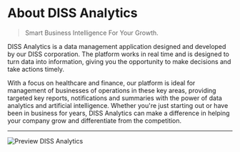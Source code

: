 # About DISS Analytics

> Smart Business Intelligence For Your Growth.

<p>
     DISS Analytics is a data management application designed and developed by our DISS corporation. The platform works in real time and is designed to turn data into information, giving you the opportunity to make decisions and take actions timely.
</p>

<p>
With a focus on healthcare and finance, our platform is ideal for management of businesses of operations in these key areas, providing targeted key reports, notifications and summaries with the power of data analytics and artificial intelligence. Whether you're just starting out or have been in business for years, DISS Analytics can make a difference in helping your company grow and differentiate from the competition.
</p>

<hr>

<img src="_media/about-us.png" alt="Preview DISS Analytics" class="img-responsive">
